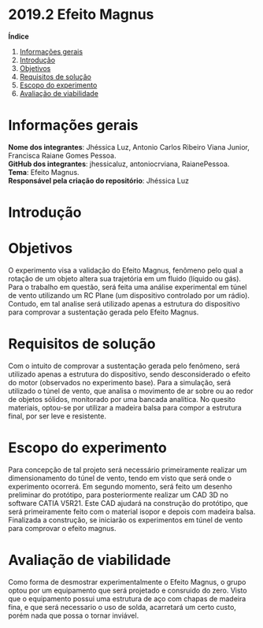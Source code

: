 # 2019.2 Efeito Magnus

**Índice**
1. [Informações gerais](#id1)
1. [Introdução](#id2)
2. [Objetivos](#id4)
1. [Requisitos de solução](#id5)
3. [Escopo do experimento](#id6)
4. [Avaliação de viabilidade](#id7)
<div id='id1' />

<h1>Informações gerais </h1>

**Nome dos integrantes**: Jhéssica Luz, Antonio Carlos Ribeiro Viana Junior, Francisca Raiane Gomes Pessoa.  
**GitHub dos integrantes**: jhessicaluz, antoniocrviana, RaianePessoa.  
**Tema**: Efeito Magnus.  
**Responsável pela criação do repositório**: Jhéssica Luz

<h1>Introdução </h1>

<h1>Objetivos </h1>

O experimento visa a validação do Efeito Magnus, fenômeno pelo qual a rotação de um objeto altera sua trajetória em um fluido (líquido ou gás). Para o trabalho em questão, será feita uma análise experimental em túnel de vento utilizando um RC Plane (um dispositivo controlado por um rádio). Contudo, em tal analise será utilizado apenas a estrutura do dispositivo para comprovar a sustentação gerada pelo Efeito Magnus.

<h1>Requisitos de solução </h1>

Com o intuito de comprovar a sustentação gerada pelo fenômeno, será utilizado apenas a estrutura do dispositivo, sendo desconsiderado o efeito do motor (observados no experimento base). Para a simulação, será utilizado o túnel de vento, que analisa o movimento de ar sobre ou ao redor de objetos sólidos, monitorado por uma bancada analítica. No quesito materiais, optou-se por utilizar a madeira balsa para compor a estrutura final, por ser leve e resistente.


<h1>Escopo do experimento </h1> 

<p>
  Para concepção de tal projeto será necessário primeiramente realizar um dimensionamento do túnel de vento, tendo em visto que será onde o experimento ocorrerá. Em segundo momento, será feito um desenho preliminar do protótipo, para posteriormente realizar um CAD 3D no software CATIA V5R21. Este CAD ajudará na construção do protótipo, que será primeiramente feito com o material isopor e depois com madeira balsa. Finalizada a construção, se iniciarão os experimentos em túnel de vento para comprovar o efeito magnus.
<br />

<h1>Avaliação de viabilidade </h1>
Como forma de desmostrar experimentalmente o Efeito Magnus, o grupo optou por um equipamento que será projetado e consruido do zero.  Visto que o equipamento possui uma estrutura de aço com  chapas de madeira fina, e que será necessario o uso de solda, acarretará um certo custo, porém nada que possa o tornar inviável. 
